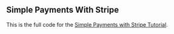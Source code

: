 ## Simple Payments With Stripe
This is the full code for the [Simple Payments with Stripe Tutorial](https://github.com/felicianopj/laravel-stripe-payments).